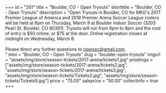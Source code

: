 +++
id = "201"
title = "Boulder, CO - Open Tryouts"
shorttitle = "Boulder, CO - Open Tryouts"
description = "Open Tryouts in Boulder, CO for MKG's 2017 Premier League of America and 2018 Premier Arena Soccer League rosters will be held at 6pm on Thursday, March 9 at Boulder Indoor Soccer (3203 Pearl St, Boulder, CO 80301). Tryouts will run from 6pm to 8pm and the cost of entry is $50 online, or $75 at the door. Online registration closes at midnight on Wednesday, March 8.<br><br>Please direct any further questions to riserssc@gmail.com.<br>"
mini = "Boulder, CO - Open Tryouts"
slug = "boulder-open-tryouts"
imgurl = "assets/img/store/season-tickets/2017-arena/tickets1.jpg"
prodimgs = ["assets/img/store/season-tickets/2017-arena/tickets2.jpg", "assets/img/store/season-tickets/2017-arena/tickets3.jpg", "assets/img/store/season-tickets/Tickets2.jpg", "assets/img/store/season-tickets/Tickets5.jpg"]
price = "75.00"
saleprice = "50.00"
collectinfo = true
+++
